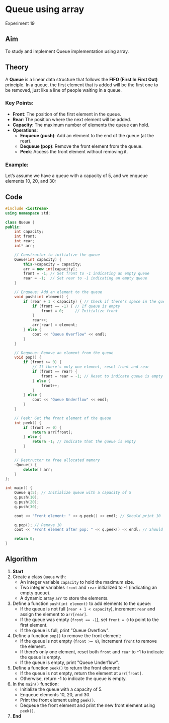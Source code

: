 # Queue using array

Experiment 19

## Aim 
To study and implement Queue implementation using array.

## Theory

A **Queue** is a linear data structure that follows the **FIFO (First In First Out)** principle. In a queue, the first element that is added will be the first one to be removed, just like a line of people waiting in a queue.

### Key Points:
- **Front**: The position of the first element in the queue.
- **Rear**: The position where the next element will be added.
- **Capacity**: The maximum number of elements the queue can hold.
- **Operations**:
  - **Enqueue (push)**: Add an element to the end of the queue (at the rear).
  - **Dequeue (pop)**: Remove the front element from the queue.
  - **Peek**: Access the front element without removing it.

### Example:
Let’s assume we have a queue with a capacity of 5, and we enqueue elements 10, 20, and 30:


## Code

```cpp
#include <iostream>
using namespace std;

class Queue {
public:
    int capacity;
    int front;
    int rear;
    int* arr;

    // Constructor to initialize the queue
    Queue(int capacity) {
        this->capacity = capacity;
        arr = new int[capacity];
        front = -1; // Set front to -1 indicating an empty queue
        rear = -1;  // Set rear to -1 indicating an empty queue
    }

    // Enqueue: Add an element to the queue
    void push(int element) {
        if (rear + 1 < capacity) { // Check if there's space in the queue
            if (front == -1) { // If queue is empty
                front = 0;     // Initialize front
            }
            rear++;
            arr[rear] = element;
        } else {
            cout << "Queue Overflow" << endl;
        }
    }

    // Dequeue: Remove an element from the queue
    void pop() {
        if (front >= 0) {
            // If there's only one element, reset front and rear
            if (front == rear) {
                front = rear = -1; // Reset to indicate queue is empty
            } else {
                front++;
            }
        } else {
            cout << "Queue Underflow" << endl;
        }
    }

    // Peek: Get the front element of the queue
    int peek() {
        if (front >= 0) {
            return arr[front];
        } else {
            return -1; // Indicate that the queue is empty
        }
    }

    // Destructor to free allocated memory
    ~Queue() {
        delete[] arr;
    }
};

int main() {
    Queue q(5); // Initialize queue with a capacity of 5
    q.push(10);
    q.push(20);
    q.push(30);

    cout << "Front element: " << q.peek() << endl; // Should print 10

    q.pop(); // Remove 10
    cout << "Front element after pop: " << q.peek() << endl; // Should print 20

    return 0;
}
```


## Algorithm

1. **Start**
2. Create a class `Queue` with:
   - An integer variable `capacity` to hold the maximum size.
   - Two integer variables `front` and `rear` initialized to -1 (indicating an empty queue).
   - A dynamic array `arr` to store the elements.
3. Define a function `push(int element)` to add elements to the queue:
   - If the queue is not full (`rear + 1 < capacity`), increment `rear` and assign the element to `arr[rear]`.
   - If the queue was empty (`front == -1`), set `front = 0` to point to the first element.
   - If the queue is full, print "Queue Overflow".
4. Define a function `pop()` to remove the front element:
   - If the queue is not empty (`front >= 0`), increment `front` to remove the element.
   - If there’s only one element, reset both `front` and `rear` to -1 to indicate the queue is empty.
   - If the queue is empty, print "Queue Underflow".
5. Define a function `peek()` to return the front element:
   - If the queue is not empty, return the element at `arr[front]`.
   - Otherwise, return -1 to indicate the queue is empty.
6. In the `main()` function:
   - Initialize the queue with a capacity of 5.
   - Enqueue elements 10, 20, and 30.
   - Print the front element using `peek()`.
   - Dequeue the front element and print the new front element using `peek()`.
7. **End**
